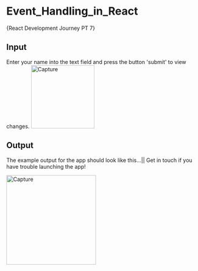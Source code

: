 # Event_Handling_in_React
{React Development Journey PT 7}

## Input
Enter your name into the text field and press the button 'submit' to view changes.
<img width="166" alt="Capture" src="https://user-images.githubusercontent.com/91548582/143498086-0c1cb646-c1c3-49a4-8537-04c3a7f59517.PNG">

## Output 
The example output for the app should look like this...|| Get in touch if you have trouble launching the app!

<img width="235" alt="Capture" src="https://user-images.githubusercontent.com/91548582/143568351-00f4d598-9230-4ce9-95ba-abca89cff074.PNG">

